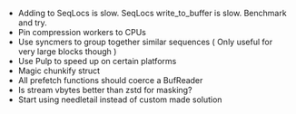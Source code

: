 * Adding to SeqLocs is slow. SeqLocs write_to_buffer is slow. Benchmark and try.
* Pin compression workers to CPUs
* Use syncmers to group together similar sequences ( Only useful for very large blocks though )
* Use Pulp to speed up on certain platforms
* Magic chunkify struct
* All prefetch functions should coerce a BufReader
* Is stream vbytes better than zstd for masking?
* Start using needletail instead of custom made solution